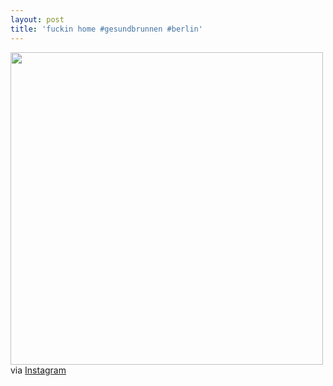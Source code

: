 ```yaml
---
layout: post
title: 'fuckin home #gesundbrunnen #berlin'
---
```


<p><img class="img-responsive" src="http://distilleryimage4.s3.amazonaws.com/3cedeeb6883711e2b05122000a1f92cb_7.jpg" width="500" class="img-polaroid"/><br />
via <a href="http://instagr.am/p/WnJTIemVtc">Instagram</a></p>
